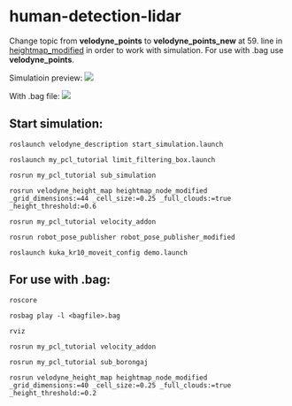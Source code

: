 # human-detection-lidar

Change topic from **velodyne_points** to **velodyne_points_new** at 59. line in [heightmap_modified](https://github.com/2sin2x/human-detection-lidar/blob/master/velodyne_height_map-master/src/heightmap_modified.cpp) in order to work with simulation. For use with .bag use **velodyne_points**.

Simulatioin preview:
![](simulacija1.gif)

With .bag file:
![](borongaj.gif)


## Start simulation:

```
roslaunch velodyne_description start_simulation.launch

roslaunch my_pcl_tutorial limit_filtering_box.launch 

rosrun my_pcl_tutorial sub_simulation

rosrun velodyne_height_map heightmap_node_modified _grid_dimensions:=44 _cell_size:=0.25 _full_clouds:=true _height_threshold:=0.6

rosrun my_pcl_tutorial velocity_addon

rosrun robot_pose_publisher robot_pose_publisher_modified

roslaunch kuka_kr10_moveit_config demo.launch
```

## For use with .bag:

```
roscore

rosbag play -l <bagfile>.bag

rviz

rosrun my_pcl_tutorial velocity_addon

rosrun my_pcl_tutorial sub_borongaj

rosrun velodyne_height_map heightmap_node_modified _grid_dimensions:=40 _cell_size:=0.25 _full_clouds:=true _height_threshold:=0.2
```

